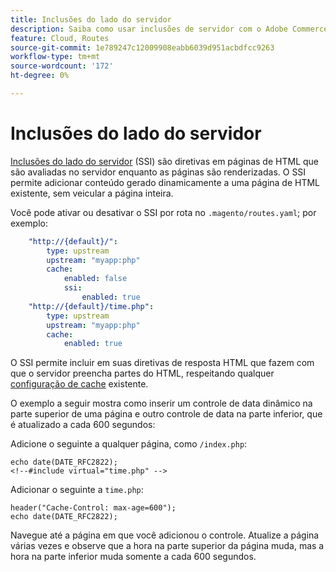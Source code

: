 ```yaml
---
title: Inclusões do lado do servidor
description: Saiba como usar inclusões de servidor com o Adobe Commerce na infraestrutura em nuvem.
feature: Cloud, Routes
source-git-commit: 1e789247c12009908eabb6039d951acbdfcc9263
workflow-type: tm+mt
source-wordcount: '172'
ht-degree: 0%

---
```


# Inclusões do lado do servidor

[Inclusões do lado do servidor](https://nginx.org/en/docs/http/ngx_http_ssi_module.html) (SSI) são diretivas em páginas de HTML que são avaliadas no servidor enquanto as páginas são renderizadas. O SSI permite adicionar conteúdo gerado dinamicamente a uma página de HTML existente, sem veicular a página inteira.

Você pode ativar ou desativar o SSI por rota no `.magento/routes.yaml`; por exemplo:

```yaml
    "http://{default}/":
        type: upstream
        upstream: "myapp:php"
        cache:
            enabled: false
            ssi:
                enabled: true
    "http://{default}/time.php":
        type: upstream
        upstream: "myapp:php"
        cache:
            enabled: true
```

O SSI permite incluir em suas diretivas de resposta HTML que fazem com que o servidor preencha partes do HTML, respeitando qualquer [configuração de cache](caching.md) existente.

O exemplo a seguir mostra como inserir um controle de data dinâmico na parte superior de uma página e outro controle de data na parte inferior, que é atualizado a cada 600 segundos:

Adicione o seguinte a qualquer página, como `/index.php`:

```php?start_inline=1
echo date(DATE_RFC2822);
<!--#include virtual="time.php" -->
```

Adicionar o seguinte a `time.php`:

```php?start_inline=1
header("Cache-Control: max-age=600");
echo date(DATE_RFC2822);
```

Navegue até a página em que você adicionou o controle. Atualize a página várias vezes e observe que a hora na parte superior da página muda, mas a hora na parte inferior muda somente a cada 600 segundos.
